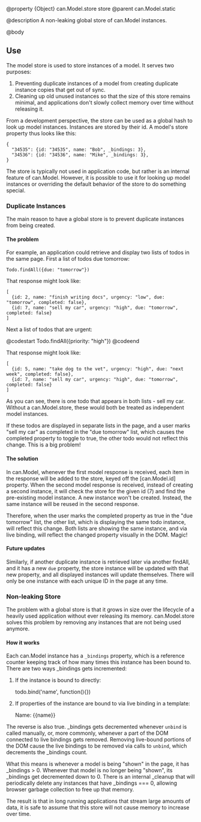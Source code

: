 @property {Object} can.Model.store store
@parent can.Model.static

@description A non-leaking global store of can.Model instances.

@body

## Use

The model store is used to store instances of a model. It serves two purposes:

1. Preventing duplicate instances of a model from creating duplicate instance copies that get out of sync.
1. Cleaning up old unused instances so that the size of this store remains minimal, and applications don't slowly collect memory over time without releasing it.

From a development perspective, the store can be used as a global hash to look up model instances. Instances are stored by their id. A model's store property thus looks like this:

    {
      "34535": {id: "34535", name: "Bob", _bindings: 3},
      "34536": {id: "34536", name: "Mike", _bindings: 3},
    }

The store is typically not used in application code, but rather is an internal feature of can.Model. However, it is possible to use it for looking up model instances or overriding the default behavior of the store to do something special.

### Duplicate Instances

The main reason to have a global store is to prevent duplicate instances from being created.

#### The problem

For example, an application could retrieve and display two lists of todos in the same page. First a list of todos due tomorrow:

    Todo.findAll({due: "tomorrow"})

That response might look like:

    [
      {id: 2, name: "finish writing docs", urgency: "low", due: "tomorrow", completed: false},
      {id: 7, name: "sell my car", urgency: "high", due: "tomorrow", completed: false}
    ]

Next a list of todos that are urgent:

@codestart
Todo.findAll({priority: "high"})
@codeend

That response might look like:

    [
      {id: 5, name: "take dog to the vet", urgency: "high", due: "next week", completed: false},
      {id: 7, name: "sell my car", urgency: "high", due: "tomorrow", completed: false}
    ]

As you can see, there is one todo that appears in both lists - sell my car. Without a can.Model.store, these would both be treated as independent model instances. 

If these todos are displayed in separate lists in the page, and a user marks "sell my car" as completed in the "due tomorrow" list, which causes the completed property to toggle to true, the other todo would not reflect this change. This is a big problem!

#### The solution

In can.Model, whenever the first model response is received, each item in the response will be added to the store, keyed off the [can.Model.id] property. When the second model response is received, instead of creating a second instance, it will check the store for the given id (7) and find the pre-existing model instance. A new instance won't be created. Instead, the same instance will be reused in the second response.

Therefore, when the user marks the completed property as true in the "due tomorrow" list, the other list, which is displaying the same todo instance, will reflect this change. Both lists are showing the same instance, and via live binding, will reflect the changed property visually in the DOM. Magic!

#### Future updates

Similarly, if another duplicate instance is retrieved later via another findAll, and it has a new `due` property, the store instance will be updated with that new property, and all displayed instances will update themselves. There will only be one instance with each unique ID in the page at any time.

### Non-leaking Store

The problem with a global store is that it grows in size over the lifecycle of a heavily used application without ever releasing its memory. can.Model.store solves this problem by removing any instances that are not being used anymore.

#### How it works

Each can.Model instance has a `_bindings` property, which is a reference counter keeping track of how many times this instance has been bound to. There are two ways _bindings gets incremented:

1. If the instance is bound to directly: 

    todo.bind('name', function(){})

2. If properties of the instance are bound to via live binding in a template:

    Name: {{name}}

The reverse is also true. _bindings gets decremented whenever `unbind` is called manually, or, more commonly, whenever a part of the DOM connected to live bindings gets removed. Removing live-bound portions of the DOM cause the live bindings to be removed via calls to `unbind`, which decrements the _bindings count.

What this means is whenever a model is being "shown" in the page, it has _bindings > 0. Whenever that model is no longer being "shown", its _bindings get decremented down to 0. There is an internal _cleanup that will periodically delete any instances that have _bindings === 0, allowing browser garbage collection to free up that memory.

The result is that in long running applications that stream large amounts of data, it is safe to assume that this store will not cause memory to increase over time.